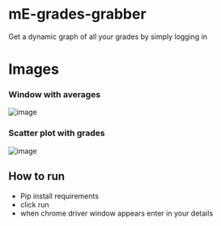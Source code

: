 # mE-grades-grabber
Get a dynamic graph of all your grades by simply logging in
# Images
### Window with averages
![image](https://user-images.githubusercontent.com/92086533/179632042-a7f23e46-7d0b-40ab-a1c6-4adf87e353fd.png)
### Scatter plot with grades
![image](https://user-images.githubusercontent.com/92086533/179634827-955884c5-1cbb-4c99-b4bc-e50346680cc9.png)

## How to run
- Pip install requirements
- click run
- when chrome driver window appears enter in your details
